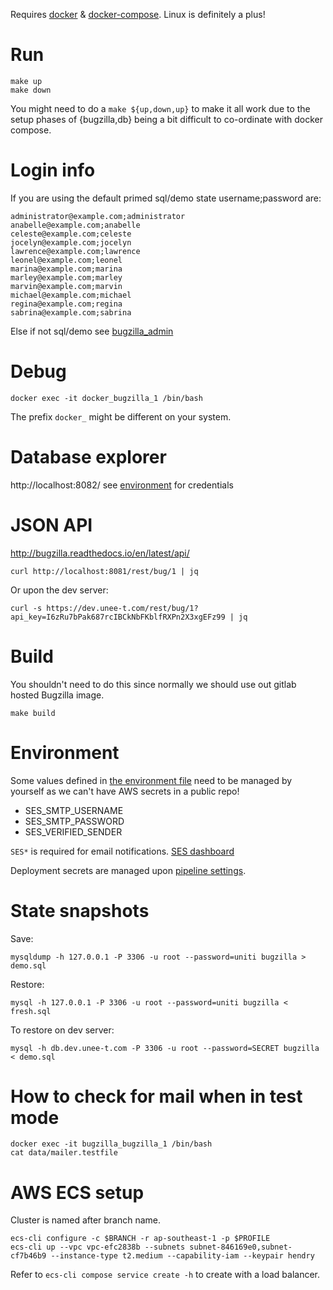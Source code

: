 Requires [docker](https://www.docker.com/) &
[docker-compose](https://docs.docker.com/compose/). Linux is definitely a plus!

# Run

	make up
	make down

You might need to do a `make ${up,down,up}` to make it all work due to the
setup phases of {bugzilla,db} being a bit difficult to co-ordinate with docker compose.

# Login info

If you are using the default primed sql/demo state username;password are:

	administrator@example.com;administrator
	anabelle@example.com;anabelle
	celeste@example.com;celeste
	jocelyn@example.com;jocelyn
	lawrence@example.com;lawrence
	leonel@example.com;leonel
	marina@example.com;marina
	marley@example.com;marley
	marvin@example.com;marvin
	michael@example.com;michael
	regina@example.com;regina
	sabrina@example.com;sabrina

Else if not sql/demo see [bugzilla_admin](bugzilla_admin)

# Debug

	docker exec -it docker_bugzilla_1 /bin/bash

The prefix `docker_` might be different on your system.

# Database explorer

http://localhost:8082/ see [environment](.env) for credentials

# JSON API

<http://bugzilla.readthedocs.io/en/latest/api/>

	curl http://localhost:8081/rest/bug/1 | jq

Or upon the dev server:

	curl -s https://dev.unee-t.com/rest/bug/1?api_key=I6zRu7bPak687rcIBCkNbFKblfRXPn2X3xgEFz99 | jq

# Build

You shouldn't need to do this since normally we should use out gitlab hosted Bugzilla image.

	make build

# Environment

Some values defined in [the environment file](.env)  need to be managed by
yourself as we can't have AWS secrets in a public repo!

* SES_SMTP_USERNAME
* SES_SMTP_PASSWORD
* SES_VERIFIED_SENDER

`SES*` is required for email notifications. [SES dashboard](https://us-west-2.console.aws.amazon.com/ses/home?region=us-west-2#dashboard:)

Deployment secrets are managed upon [pipeline settings](https://gitlab.com/unee-t/bugzilla/settings/ci_cd).

# State snapshots

Save:

	mysqldump -h 127.0.0.1 -P 3306 -u root --password=uniti bugzilla > demo.sql

Restore:

	mysql -h 127.0.0.1 -P 3306 -u root --password=uniti bugzilla < fresh.sql

To restore on dev server:

	mysql -h db.dev.unee-t.com -P 3306 -u root --password=SECRET bugzilla < demo.sql

# How to check for mail when in test mode

	docker exec -it bugzilla_bugzilla_1 /bin/bash
	cat data/mailer.testfile

# AWS ECS setup

Cluster is named after branch name.

	ecs-cli configure -c $BRANCH -r ap-southeast-1 -p $PROFILE
	ecs-cli up --vpc vpc-efc2838b --subnets subnet-846169e0,subnet-cf7b46b9 --instance-type t2.medium --capability-iam --keypair hendry

Refer to `ecs-cli compose service create -h` to create with a load balancer.
